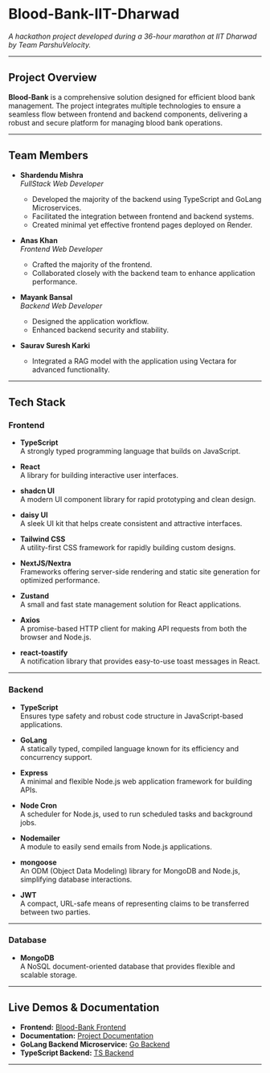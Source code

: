 # Blood-Bank-IIT-Dharwad

_A hackathon project developed during a 36-hour marathon at IIT Dharwad by Team ParshuVelocity._

---

## Project Overview

**Blood-Bank** is a comprehensive solution designed for efficient blood bank management. The project integrates multiple technologies to ensure a seamless flow between frontend and backend components, delivering a robust and secure platform for managing blood bank operations.

---

## Team Members

- **Shardendu Mishra**  
  _FullStack Web Developer_  
  - Developed the majority of the backend using TypeScript and GoLang Microservices.  
  - Facilitated the integration between frontend and backend systems.  
  - Created minimal yet effective frontend pages deployed on Render.

- **Anas Khan**  
  _Frontend Web Developer_  
  - Crafted the majority of the frontend.  
  - Collaborated closely with the backend team to enhance application performance.

- **Mayank Bansal**  
  _Backend Web Developer_  
  - Designed the application workflow.  
  - Enhanced backend security and stability.

- **Saurav Suresh Karki**  
  - Integrated a RAG model with the application using Vectara for advanced functionality.

---

## Tech Stack
### Frontend

- **TypeScript**  
  A strongly typed programming language that builds on JavaScript.

- **React**  
  A library for building interactive user interfaces.

- **shadcn UI**  
  A modern UI component library for rapid prototyping and clean design.

- **daisy UI**  
  A sleek UI kit that helps create consistent and attractive interfaces.

- **Tailwind CSS**  
  A utility-first CSS framework for rapidly building custom designs.

- **NextJS/Nextra**  
  Frameworks offering server-side rendering and static site generation for optimized performance.

- **Zustand**  
  A small and fast state management solution for React applications.

- **Axios**  
  A promise-based HTTP client for making API requests from both the browser and Node.js.

- **react-toastify**  
  A notification library that provides easy-to-use toast messages in React.

---

### Backend

- **TypeScript**  
  Ensures type safety and robust code structure in JavaScript-based applications.

- **GoLang**  
  A statically typed, compiled language known for its efficiency and concurrency support.

- **Express**  
  A minimal and flexible Node.js web application framework for building APIs.

- **Node Cron**  
  A scheduler for Node.js, used to run scheduled tasks and background jobs.

- **Nodemailer**  
  A module to easily send emails from Node.js applications.

- **mongoose**  
  An ODM (Object Data Modeling) library for MongoDB and Node.js, simplifying database interactions.

- **JWT**  
  A compact, URL-safe means of representing claims to be transferred between two parties.

---

### Database

- **MongoDB**  
  A NoSQL document-oriented database that provides flexible and scalable storage.

---

## Live Demos & Documentation

- **Frontend:** [Blood-Bank Frontend](https://shardendu-mishra-blood-bank.vercel.app/)
- **Documentation:** [Project Documentation](https://shardendu-mishra-blood-bank-docs.vercel.app/)
- **GoLang Backend Microservice:** [Go Backend](https://go-backend-gz41.onrender.com)
- **TypeScript Backend:** [TS Backend](https://ts-backend-vuyg.onrender.com)

---
